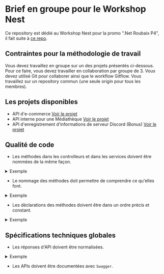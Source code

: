 # Brief en groupe pour le Workshop Nest

Ce repository est dédié au Workshop Nest pour la promo ".Net Roubaix P4", il fait suite à [ce repo](https://github.com/benjGam/E-Commerce-API-NW/tree/main).

## Contraintes pour la méthodologie de travail

Vous devez travaillez en groupe sur un des projets présentés ci-dessous. Pour ce faire, vous devez travailler en collaboration par groupe de 3. Vous devez utilisé Git pour collaborer ainsi que le workflow Gitflow. Vous travaillez sur un repository commun (une seule origin pour tous les membres).

## Les projets disponibles

- API d'e-commerce [Voir le projet](https://github.com/benjGam/Nest-Workshop-Brief-Group/tree/01-api-d'e-commerce)
- API interne pour une Médiathèque [Voir le projet](https://github.com/benjGam/Nest-Workshop-Brief-Group/tree/02-api-interne-mediatheque)
- API d'enregistrement d'informations de serveur Discord (Bonus) [Voir le projet](https://github.com/benjGam/Nest-Workshop-Brief-Group/tree/03-api-discord)

## Qualité de code

- Les méthodes dans les controlleurs et dans les services doivent être nommées de la même façon.
<details>
<summary>Exemple</summary>

`products.controller.ts`

```ts
public getByUUID(uuid: string) {
  service.getByUUID(uuid);
}
```

`products.service.ts`

```ts
public getByUUID(uuid: string) {
  //logic here
}
```
</details>

- Le nommage des méthodes doit permettre de comprendre ce qu'elles font.
<details>
<summary>Exemple</summary>

`products.controller.ts`

```ts
public getByUUID(uuid: string) {
  //...
}
```

Ici, en lisant le nom "getByUUID" on sait qu'on récupère un **Produit** (Car la méthode se situe dans le controlleur **Product**) et on sait sur quel critère se base la récupération du Produit (Ici l'UUID).

</details>

- Les déclarations des méthodes doivent être dans un ordre précis et constant.
<details>
<summary>Exemple</summary>

`products.controller.ts`

```ts
public create(@Body() createProductDto: CreateProductDto) {}

public getByUUID(uuid: string) {}

public updateByUUID(uuid: string, @Body() updateProductDto: UpdateProductDto) {}

public deleteByUUID(uuid: string) {}
```

`products.service.ts`

```ts
public create(createProductDto: CreateProductDto) {}

public getByUUID(uuid: string) {}

public updateByUUID(uuid: string, updateProductDto: UpdateProductDto) {}

public deleteByUUID(uuid: string) {}
```

Dans l'ordre :

- Les routes `POST`.
- Les routes `GET`.
- Les routes `PUT/PATCH`.
- Les routes `DELETE`.

Les méthodes doivent être agencées de la même façon dans les controlleurs et les services, pour permettre de naviguer facilement dans le code.

</details>

## Spécifications techniques globales

- Les réponses d'API doivent être normalisées.
<details>
<summary>Exemple</summary>

Pour normaliser vos réponses, faites comme suit :

```ts
public logicToGetProduct(uuid: string) {
  //Logic
  return {
    message: `Product for '${uuid}' has been getted.`
    data: ,//Product datas
    statusCode: HTTPStatus.OK,
  }
}
```

Ou d'une autre façon qui renverrait un résultat similaire.
</details>

- Les APIs doivent être documentées avec `Swagger`.